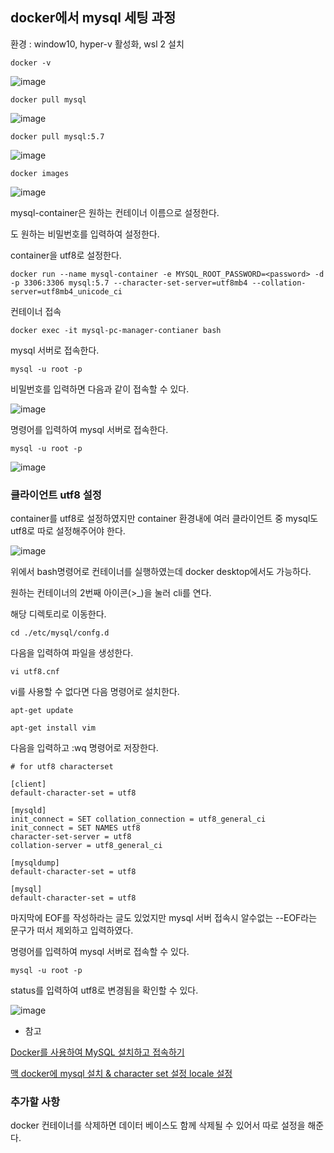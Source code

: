 ## docker에서 mysql 세팅 과정

환경 : window10, hyper-v 활성화, wsl 2 설치

```
docker -v
```

![image](https://user-images.githubusercontent.com/58525009/152751418-de986074-10ca-433c-8f8a-949b89c91ebf.png)

```
docker pull mysql
```

![image](https://user-images.githubusercontent.com/58525009/152751471-a46202a0-621f-4a31-b300-b2c403af17f1.png)

```
docker pull mysql:5.7
```

![image](https://user-images.githubusercontent.com/58525009/152761216-83c7eb1a-f474-4b56-b44c-02d9eb81b2ed.png)

```
docker images
```

![image](https://user-images.githubusercontent.com/58525009/152751579-c0956189-b05a-491e-8fde-b972f83da0f8.png)

mysql-container은 원하는 컨테이너 이름으로 설정한다.

<password>도 원하는 비밀번호를 입력하여 설정한다.

container을 utf8로 설정한다.

```
docker run --name mysql-container -e MYSQL_ROOT_PASSWORD=<password> -d -p 3306:3306 mysql:5.7 --character-set-server=utf8mb4 --collation-server=utf8mb4_unicode_ci
```

컨테이너 접속

```
docker exec -it mysql-pc-manager-contianer bash
```

mysql 서버로 접속한다.

```
mysql -u root -p
```

비밀번호를 입력하면 다음과 같이 접속할 수 있다.

![image](https://user-images.githubusercontent.com/58525009/152754577-3a5c37c3-99d1-40b5-94aa-a7c4739e254b.png)

명령어를 입력하여 mysql 서버로 접속한다.

```
mysql -u root -p
```

![image](https://user-images.githubusercontent.com/58525009/152761767-35a0c835-bab8-4815-b9d3-62e058fc36fc.png)

### 클라이언트 utf8 설정

container를 utf8로 설정하였지만 container 환경내에 여러 클라이언트 중 mysql도 utf8로 따로 설정해주어야 한다.

![image](https://user-images.githubusercontent.com/58525009/152752333-accbd63b-e4cc-4d76-8d26-6d118967ace3.png)

위에서 bash명령어로 컨테이너를 실행하였는데 docker desktop에서도 가능하다.

원하는 컨테이너의 2번째 아이콘(>\_)을 눌러 cli를 연다.

해당 디렉토리로 이동한다.

```
cd ./etc/mysql/confg.d
```

다음을 입력하여 파일을 생성한다.

```
vi utf8.cnf
```

vi를 사용할 수 없다면 다음 명령어로 설치한다.

```
apt-get update
```

```
apt-get install vim
```

다음을 입력하고 :wq 명령어로 저장한다.

```
# for utf8 characterset

[client]
default-character-set = utf8

[mysqld]
init_connect = SET collation_connection = utf8_general_ci
init_connect = SET NAMES utf8
character-set-server = utf8
collation-server = utf8_general_ci

[mysqldump]
default-character-set = utf8

[mysql]
default-character-set = utf8
```

마지막에 EOF를 작성하라는 글도 있었지만 mysql 서버 접속시 알수없는 --EOF라는 문구가 떠서 제외하고 입력하였다.

명령어를 입력하여 mysql 서버로 접속할 수 있다.

```
mysql -u root -p
```

status를 입력하여 utf8로 변경됨을 확인할 수 있다.

![image](https://user-images.githubusercontent.com/58525009/152752956-ff37c766-9c67-45c1-b727-71b6d1fbae4f.png)

- 참고

[Docker를 사용하여 MySQL 설치하고 접속하기](https://poiemaweb.com/docker-mysql)

[맥 docker에 mysql 설치 & character set 설정 locale 설정](https://velog.io/@kyukim/docker-mysql)

### 추가할 사항

docker 컨테이너를 삭제하면 데이터 베이스도 함께 삭제될 수 있어서 따로 설정을 해준다.
